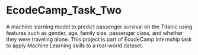 # EcodeCamp_Task_Two
A machine learning model to predict passenger survival on the Titanic using features such as gender, age, family size, passenger class, and whether they were traveling alone. This project is part of EcodeCamp  internship task to apply Machine Learning skills to a real-world dataset.
